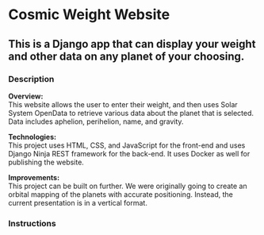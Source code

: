 # Cosmic Weight Website
## This is a Django app that can display your weight and other data on any planet of your choosing.

### Description
**Overview:**<br>
This website allows the user to enter their weight, and then uses Solar System OpenData to retrieve various data about the planet
that is selected. Data includes aphelion, perihelion, name, and gravity.

**Technologies:**<br>
This project uses HTML, CSS, and JavaScript for the front-end and uses Django Ninja REST framework for the back-end. It uses Docker as well for publishing the website.

**Improvements:**<br>
This project can be built on further. We were originally going to create an orbital mapping of the planets with accurate positioning. Instead, the current presentation is in a vertical format.

### Instructions
